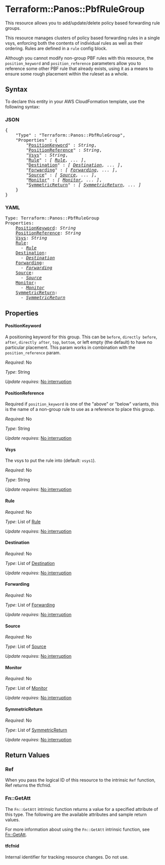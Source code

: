 # Terraform::Panos::PbfRuleGroup

This resource allows you to add/update/delete policy based forwarding rule groups.

This resource manages clusters of policy based forwarding rules in a single vsys,
enforcing both the contents of individual rules as well as their
ordering.  Rules are defined in a `rule` config block.

Although you cannot modify non-group PBF rules with this
resource, the `position_keyword` and `position_reference` parameters allow you
to reference some other PBF rule that already exists, using it as
a means to ensure some rough placement within the ruleset as a whole.

## Syntax

To declare this entity in your AWS CloudFormation template, use the following syntax:

### JSON

<pre>
{
    "Type" : "Terraform::Panos::PbfRuleGroup",
    "Properties" : {
        "<a href="#positionkeyword" title="PositionKeyword">PositionKeyword</a>" : <i>String</i>,
        "<a href="#positionreference" title="PositionReference">PositionReference</a>" : <i>String</i>,
        "<a href="#vsys" title="Vsys">Vsys</a>" : <i>String</i>,
        "<a href="#rule" title="Rule">Rule</a>" : <i>[ <a href="rule.md">Rule</a>, ... ]</i>,
        "<a href="#destination" title="Destination">Destination</a>" : <i>[ <a href="destination.md">Destination</a>, ... ]</i>,
        "<a href="#forwarding" title="Forwarding">Forwarding</a>" : <i>[ <a href="forwarding.md">Forwarding</a>, ... ]</i>,
        "<a href="#source" title="Source">Source</a>" : <i>[ <a href="source.md">Source</a>, ... ]</i>,
        "<a href="#monitor" title="Monitor">Monitor</a>" : <i>[ <a href="monitor.md">Monitor</a>, ... ]</i>,
        "<a href="#symmetricreturn" title="SymmetricReturn">SymmetricReturn</a>" : <i>[ <a href="symmetricreturn.md">SymmetricReturn</a>, ... ]</i>
    }
}
</pre>

### YAML

<pre>
Type: Terraform::Panos::PbfRuleGroup
Properties:
    <a href="#positionkeyword" title="PositionKeyword">PositionKeyword</a>: <i>String</i>
    <a href="#positionreference" title="PositionReference">PositionReference</a>: <i>String</i>
    <a href="#vsys" title="Vsys">Vsys</a>: <i>String</i>
    <a href="#rule" title="Rule">Rule</a>: <i>
      - <a href="rule.md">Rule</a></i>
    <a href="#destination" title="Destination">Destination</a>: <i>
      - <a href="destination.md">Destination</a></i>
    <a href="#forwarding" title="Forwarding">Forwarding</a>: <i>
      - <a href="forwarding.md">Forwarding</a></i>
    <a href="#source" title="Source">Source</a>: <i>
      - <a href="source.md">Source</a></i>
    <a href="#monitor" title="Monitor">Monitor</a>: <i>
      - <a href="monitor.md">Monitor</a></i>
    <a href="#symmetricreturn" title="SymmetricReturn">SymmetricReturn</a>: <i>
      - <a href="symmetricreturn.md">SymmetricReturn</a></i>
</pre>

## Properties

#### PositionKeyword

A positioning keyword for this group.  This
can be `before`, `directly before`, `after`, `directly after`, `top`,
`bottom`, or left empty (the default) to have no particular placement.  This
param works in combination with the `position_reference` param.

_Required_: No

_Type_: String

_Update requires_: [No interruption](https://docs.aws.amazon.com/AWSCloudFormation/latest/UserGuide/using-cfn-updating-stacks-update-behaviors.html#update-no-interrupt)

#### PositionReference

Required if `position_keyword` is one of the
"above" or "below" variants, this is the name of a non-group rule to use
as a reference to place this group.

_Required_: No

_Type_: String

_Update requires_: [No interruption](https://docs.aws.amazon.com/AWSCloudFormation/latest/UserGuide/using-cfn-updating-stacks-update-behaviors.html#update-no-interrupt)

#### Vsys

The vsys to put the rule into (default:
`vsys1`).

_Required_: No

_Type_: String

_Update requires_: [No interruption](https://docs.aws.amazon.com/AWSCloudFormation/latest/UserGuide/using-cfn-updating-stacks-update-behaviors.html#update-no-interrupt)

#### Rule

_Required_: No

_Type_: List of <a href="rule.md">Rule</a>

_Update requires_: [No interruption](https://docs.aws.amazon.com/AWSCloudFormation/latest/UserGuide/using-cfn-updating-stacks-update-behaviors.html#update-no-interrupt)

#### Destination

_Required_: No

_Type_: List of <a href="destination.md">Destination</a>

_Update requires_: [No interruption](https://docs.aws.amazon.com/AWSCloudFormation/latest/UserGuide/using-cfn-updating-stacks-update-behaviors.html#update-no-interrupt)

#### Forwarding

_Required_: No

_Type_: List of <a href="forwarding.md">Forwarding</a>

_Update requires_: [No interruption](https://docs.aws.amazon.com/AWSCloudFormation/latest/UserGuide/using-cfn-updating-stacks-update-behaviors.html#update-no-interrupt)

#### Source

_Required_: No

_Type_: List of <a href="source.md">Source</a>

_Update requires_: [No interruption](https://docs.aws.amazon.com/AWSCloudFormation/latest/UserGuide/using-cfn-updating-stacks-update-behaviors.html#update-no-interrupt)

#### Monitor

_Required_: No

_Type_: List of <a href="monitor.md">Monitor</a>

_Update requires_: [No interruption](https://docs.aws.amazon.com/AWSCloudFormation/latest/UserGuide/using-cfn-updating-stacks-update-behaviors.html#update-no-interrupt)

#### SymmetricReturn

_Required_: No

_Type_: List of <a href="symmetricreturn.md">SymmetricReturn</a>

_Update requires_: [No interruption](https://docs.aws.amazon.com/AWSCloudFormation/latest/UserGuide/using-cfn-updating-stacks-update-behaviors.html#update-no-interrupt)

## Return Values

### Ref

When you pass the logical ID of this resource to the intrinsic `Ref` function, Ref returns the tfcfnid.

### Fn::GetAtt

The `Fn::GetAtt` intrinsic function returns a value for a specified attribute of this type. The following are the available attributes and sample return values.

For more information about using the `Fn::GetAtt` intrinsic function, see [Fn::GetAtt](https://docs.aws.amazon.com/AWSCloudFormation/latest/UserGuide/intrinsic-function-reference-getatt.html).

#### tfcfnid

Internal identifier for tracking resource changes. Do not use.

